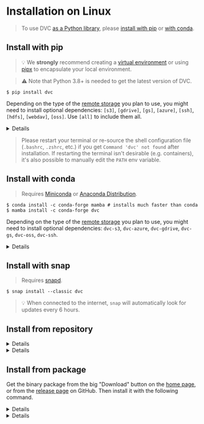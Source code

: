 # Installation on Linux

> To use DVC [as a Python library](/doc/api-reference), please
> [install with pip](#install-with-pip) or [with conda](#install-with-conda).

## Install with pip

> 💡 We **strongly** recommend creating a
> [virtual environment](https://python.readthedocs.io/en/stable/library/venv.html)
> or using
> [pipx](https://packaging.python.org/guides/installing-stand-alone-command-line-tools/)
> to encapsulate your local environment.

> ⚠️ Note that Python 3.8+ is needed to get the latest version of DVC.

```cli
$ pip install dvc
```

Depending on the type of the [remote storage](/doc/command-reference/remote) you
plan to use, you might need to install optional dependencies: `[s3]`,
`[gdrive]`, `[gs]`, `[azure]`, `[ssh]`, `[hdfs]`, `[webdav]`, `[oss]`. Use
`[all]` to include them all.

<details id="example-pip-with-support-for-amazon-s3-storage">

### Example: with support for Amazon S3 storage

```cli
$ pip install "dvc[s3]"
```

In this case it installs the `boto3` library along with DVC.

</details>

> Please restart your terminal or re-source the shell configuration file
> (`.bashrc`, `.zshrc`, etc.) if you get `Command 'dvc' not found` after
> installation. If restarting the terminal isn't desirable (e.g. containers),
> it's also possible to manually edit the `PATH` env variable.

## Install with conda

> Requires [Miniconda](https://docs.conda.io/en/latest/miniconda.html) or
> [Anaconda Distribution](https://docs.anaconda.com/anaconda/).

```cli
$ conda install -c conda-forge mamba # installs much faster than conda
$ mamba install -c conda-forge dvc
```

Depending on the type of the [remote storage](/doc/command-reference/remote) you
plan to use, you might need to install optional dependencies: `dvc-s3`,
`dvc-azure`, `dvc-gdrive`, `dvc-gs`, `dvc-oss`, `dvc-ssh`.

<details id="example-conda-with-support-for-amazon-s3-storage">

### Example: with support for Amazon S3 storage

```cli
$ conda install -c conda-forge mamba
$ mamba install -c conda-forge dvc-s3
```

In this case it installs the `boto3` library along with DVC.

</details>

## Install with snap

> Requires [snapd](https://snapcraft.io/docs/installing-snapd).

```cli
$ snap install --classic dvc
```

> 💡 When connected to the internet, `snap` will automatically look for updates
> every 6 hours.

## Install from repository

<details id="from-repo-on-debian-ubuntu">

### On Debian/Ubuntu

```cli
$ sudo wget \
       https://dvc.org/deb/dvc.list \
       -O /etc/apt/sources.list.d/dvc.list
$ wget -qO - https://dvc.org/deb/iterative.asc | gpg --dearmor > packages.iterative.gpg
$ sudo install -o root -g root -m 644 packages.iterative.gpg /etc/apt/trusted.gpg.d/
$ rm -f packages.iterative.gpg
$ sudo apt update
$ sudo apt install dvc
```

</details>

<details id="from-repo-on-fedora-centos">

### On Fedora/CentOS

```cli
$ sudo wget \
       https://dvc.org/rpm/dvc.repo \
       -O /etc/yum.repos.d/dvc.repo
$ sudo rpm --import https://dvc.org/rpm/iterative.asc
$ sudo yum update
$ sudo yum install dvc
```

</details>

## Install from package

Get the binary package from the big "Download" button on the [home page](/), or
from the [release page](https://github.com/iterative/dvc/releases/) on GitHub.
Then install it with the following command.

<details id="from-pkg-on-debian-ubuntu">

### On Debian/Ubuntu

```cli
$ sudo apt install ./dvc_0.62.1_amd64.deb
```

</details>

<details id="from-pkg-on-fedora-centos">

### On Fedora/CentOS

```cli
$ sudo yum install dvc-0.62.1-1.x86_64.rpm
```

</details>
